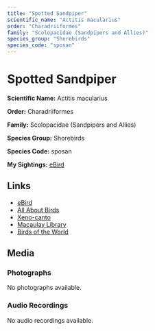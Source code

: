 ```yaml
---
title: "Spotted Sandpiper"
scientific_name: "Actitis macularius"
order: "Charadriiformes"
family: "Scolopacidae (Sandpipers and Allies)"
species_group: "Shorebirds"
species_code: "sposan"
---
```


# Spotted Sandpiper

**Scientific Name:** Actitis macularius

**Order:** Charadriiformes

**Family:** Scolopacidae (Sandpipers and Allies)

**Species Group:** Shorebirds

**Species Code:** sposan

**My Sightings:** [eBird](https://ebird.org/lifelist?r=world&time=life&spp=sposan)

## Links
* [eBird](https://ebird.org/species/sposan) 
* [All About Birds](https://www.allaboutbirds.org/guide/sposan) 
* [Xeno-canto](https://www.xeno-canto.org/species/actitis-macularius) 
* [Macaulay Library](https://search.macaulaylibrary.org/catalog?taxonCode=sposan&sort=rating_rank_desc)
* [Birds of the World](https://birdsoftheworld.org/bow/species/sposan)

## Media
### Photographs
No photographs available.

### Audio Recordings
No audio recordings available.
